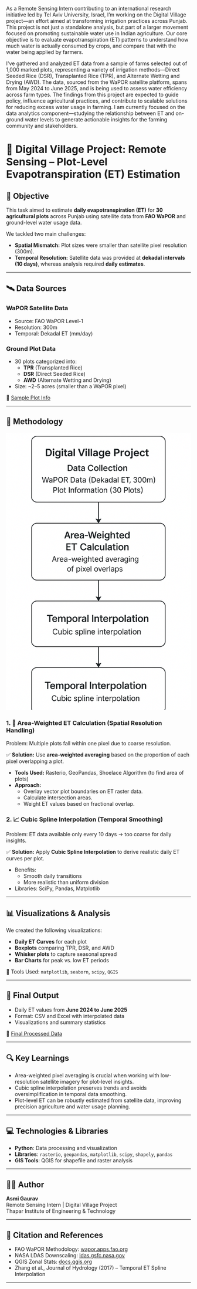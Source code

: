 As a Remote Sensing Intern contributing to an international research initiative led by Tel Aviv University, Israel, 
I’m working on the Digital Village project—an effort aimed at transforming irrigation practices across Punjab. 
This project is not just a standalone analysis, but part of a larger movement focused on promoting sustainable water use in Indian agriculture. 
Our core objective is to evaluate evapotranspiration (ET) patterns to understand how much water is actually consumed by crops, 
and compare that with the water being applied by farmers.

I've gathered and analyzed ET data from a sample of farms selected out of 1,000 marked plots, representing a variety of irrigation methods—Direct Seeded Rice (DSR), 
Transplanted Rice (TPR), and Alternate Wetting and Drying (AWD). The data, sourced from the WaPOR satellite platform, spans from May 2024 to June 2025, 
and is being used to assess water efficiency across farm types. The findings from this project are expected to guide policy, influence agricultural practices, 
and contribute to scalable solutions for reducing excess water usage in farming. I am currently focused on the data analytics component—studying the relationship between ET 
and on-ground water levels to generate actionable insights for the farming community and stakeholders.


# 🌾 Digital Village Project: Remote Sensing – Plot-Level Evapotranspiration (ET) Estimation

## 📌 Objective

This task aimed to estimate **daily evapotranspiration (ET)** for **30 agricultural plots** across Punjab using satellite data from **FAO WaPOR** and ground-level water usage data. 

We tackled two main challenges:
- **Spatial Mismatch:** Plot sizes were smaller than satellite pixel resolution (300m).
- **Temporal Resolution:** Satellite data was provided at **dekadal intervals (10 days)**, whereas analysis required **daily estimates**.

---

## 🛰️ Data Sources

### WaPOR Satellite Data
- Source: FAO WaPOR Level-1
- Resolution: 300m
- Temporal: Dekadal ET (mm/day)

### Ground Plot Data
- 30 plots categorized into:
  - **TPR** (Transplanted Rice)
  - **DSR** (Direct Seeded Rice)
  - **AWD** (Alternate Wetting and Drying)
- Size: ~2–5 acres (smaller than a WaPOR pixel)

🔗 [Sample Plot Info](https://docs.google.com/spreadsheets/d/1UrMY4plAIWYo_-UX7tvCAZfd4BBbuUAYrSaKru6elbY/edit?usp=sharing)

---

## 🧠 Methodology

![ET Estimation Pipeline](ET_data_pipeline.png)

### 1. 📏 Area-Weighted ET Calculation (Spatial Resolution Handling)
Problem: Multiple plots fall within one pixel due to coarse resolution.

✅ **Solution:** Use **area-weighted averaging** based on the proportion of each pixel overlapping a plot. 

- **Tools Used:** Rasterio, GeoPandas, Shoelace Algorithm (to find area of plots)
- **Approach:** 
  - Overlay vector plot boundaries on ET raster data.
  - Calculate intersection areas.
  - Weight ET values based on fractional overlap.

### 2. 📈 Cubic Spline Interpolation (Temporal Smoothing)
Problem: ET data available only every 10 days → too coarse for daily insights.

✅ **Solution:** Apply **Cubic Spline Interpolation** to derive realistic daily ET curves per plot.

- Benefits:
  - Smooth daily transitions
  - More realistic than uniform division
- Libraries: SciPy, Pandas, Matplotlib

---

## 📊 Visualizations & Analysis

We created the following visualizations:
- **Daily ET Curves** for each plot
- **Boxplots** comparing TPR, DSR, and AWD
- **Whisker plots** to capture seasonal spread
- **Bar Charts** for peak vs. low ET periods

📁 Tools Used: `matplotlib`, `seaborn`, `scipy`, `QGIS`

---

## 📁 Final Output

- Daily ET values from **June 2024 to June 2025**
- Format: CSV and Excel with interpolated data
- Visualizations and summary statistics

🔗 [Final Processed Data](https://docs.google.com/spreadsheets/d/1BIZ1y6_kQP5UEn6RG4NCZykfGErjCuwx8VpyyTQAMPo/edit?usp=sharing)

---

## 🔍 Key Learnings

- Area-weighted pixel averaging is crucial when working with low-resolution satellite imagery for plot-level insights.
- Cubic spline interpolation preserves trends and avoids oversimplification in temporal data smoothing.
- Plot-level ET can be robustly estimated from satellite data, improving precision agriculture and water usage planning.

---

## 💻 Technologies & Libraries

- **Python**: Data processing and visualization
- **Libraries**: `rasterio`, `geopandas`, `matplotlib`, `scipy`, `shapely`, `pandas`
- **GIS Tools**: QGIS for shapefile and raster analysis

---

## 👨‍🔬 Author

**Asmi Gaurav**  
Remote Sensing Intern | Digital Village Project  
Thapar Institute of Engineering & Technology

---

## 📌 Citation and References

- FAO WaPOR Methodology: [wapor.apps.fao.org](https://wapor.apps.fao.org/home/WAPOR_Methodology)
- NASA LDAS Downscaling: [ldas.gsfc.nasa.gov](https://ldas.gsfc.nasa.gov/)
- QGIS Zonal Stats: [docs.qgis.org](https://docs.qgis.org/)
- Zhang et al., Journal of Hydrology (2017) – Temporal ET Spline Interpolation

---

